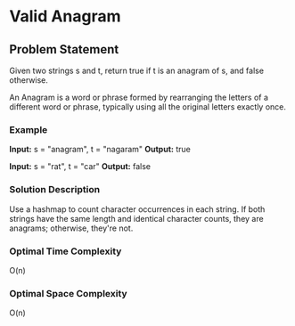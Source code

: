 # Valid Anagram

## Problem Statement

Given two strings s and t, return true if t is an anagram of s, and false otherwise.

An Anagram is a word or phrase formed by rearranging the letters of a different word or phrase, typically using all the original letters exactly once.

### Example

**Input:** s = "anagram", t = "nagaram"
**Output:** true

**Input:** s = "rat", t = "car"
**Output:** false

### Solution Description

Use a hashmap to count character occurrences in each string. If both strings have the same length and identical character counts, they are anagrams; otherwise, they're not.

### Optimal Time Complexity

O(n)

### Optimal Space Complexity

O(n)
